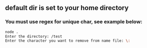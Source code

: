 ## default dir is set to your home directory

### You must use regex for unique char, see example below:

```bash
node .
Enter the directory: /test
Enter the character you want to remove from name file: \:
```
